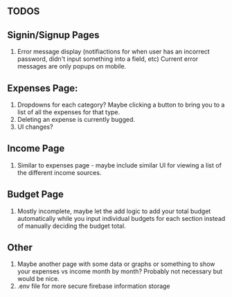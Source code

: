 ## TODOS

## Signin/Signup Pages

1. Error message display (notifiactions for when user has an incorrect password, didn't input something into a field, etc) Current error messages are only popups on mobile.

## Expenses Page:

1. Dropdowns for each category? Maybe clicking a button to bring you to a list of all the expenses for that type.
2. Deleting an expense is currently bugged.
3. UI changes?

## Income Page

1. Similar to expenses page - maybe include similar UI for viewing a list of the different income sources.

## Budget Page

1. Mostly incomplete, maybe let the add logic to add your total budget automatically while you input individual budgets for each section instead of manually deciding the budget total.

## Other

1. Maybe another page with some data or graphs or something to show your expenses vs income month by month? Probably not necessary but would be nice.
2. .env file for more secure firebase information storage
